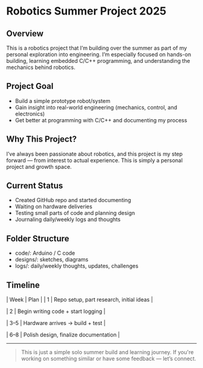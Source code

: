 # Robotics Summer Project 2025

## Overview
This is a robotics project that I’m building over the summer as part of my personal exploration into engineering. I’m especially focused on hands-on building, learning embedded C/C++ programming, and understanding the mechanics behind robotics.

## Project Goal
- Build a simple prototype robot/system
- Gain insight into real-world engineering (mechanics, control, and electronics)
- Get better at programming with C/C++ and documenting my process

## Why This Project?
I’ve always been passionate about robotics, and this project is my step forward — from interest to actual experience. This is simply a personal project and growth space.

## Current Status
- Created GitHub repo and started documenting
- Waiting on hardware deliveries
- Testing small parts of code and planning design
- Journaling daily/weekly logs and thoughts

## Folder Structure
- code/: Arduino / C code
- designs/: sketches, diagrams
- logs/: daily/weekly thoughts, updates, challenges

## Timeline
| Week | Plan |
| 1 | Repo setup, part research, initial ideas |

| 2 | Begin writing code + start logging |

| 3–5 | Hardware arrives → build + test |

| 6–8 | Polish design, finalize documentation |

---

> This is just a simple solo summer build and learning journey. If you're working on something similar or have some feedback — let’s connect.
